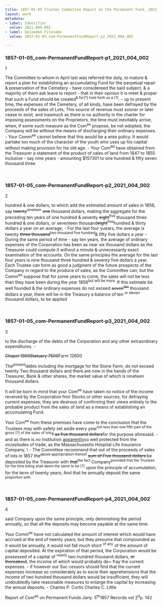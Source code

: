 ```yaml
---
title: 1857-01-05 Trustee Committee Report on the Permanent Fund, 2021.004.002
layout: work
metadata:
- label: Identifier
  value: 2021.004.002
- label: Uploaded Filename
  value: 1857-01-05_com-PermanentFundReport-p2_2021_004_002

---
```

<div class="pages">
<div id="page-1773753">
<h3><a name="page-1773753">1857-01-05_com-PermanentFundReport-p1_2021_004_002</a></h3>
<div class="page-content">
<p>1</p>
<p>The Committee to whom in April <span class='line-break'> </span>last was referred the duty, to mature &amp; report <span class='line-break'> </span>a plan for establishing an accumulating Fund <span class='line-break'> </span>for the perpetual repair &amp; preservation of the <span class='line-break'> </span>Cemetery - have considereed the said subject, <span class='line-break'> </span>&amp; a majority of them ask leave to report -<span class='line-break'> </span>that in their opinion it is meet &amp; proper that <span class='line-break'> </span>such a Fund should be created<sup>&amp; for[?] hold forth as a [?]</sup>. - up to <span class='line-break'> </span>present time, the expenses of the Cemetery, <span class='line-break'> </span>of all kinds, have been defrayed by the proceeds <span class='line-break'> </span>of the sales of Lots;  This  source of revenue <span class='line-break'> </span>must sooner or later cease to exist, and <span class='line-break'> </span>inasmuch as there is no authority in the <span class='line-break'> </span>charter for imposing assessments on the <span class='line-break'> </span>Proprietors, the time must inevitably arrive, <span class='line-break'> </span>when, if some such measure as the Com<sup>ee</sup><span class='line-break'> </span>propose, be not adopted, the Company will be <span class='line-break'> </span>without the means of discharging their ordinary <span class='line-break'> </span>expenses. - Your Comm<sup>ee</sup> cannot believe <span class='line-break'> </span>that this would be a wise policy.  It would <span class='line-break'> </span>partake too much of the character of the youth <span class='line-break'> </span>who uses up his capital without making pro<span class='line-break'></span>vision for his old age. - Your Com<sup>dd</sup> have <span class='line-break'> </span>obtained from the Treasurer a statement of the <span class='line-break'> </span>product of sales of land from 1847 to 1855<span class='line-break'> </span>inclusive - say nine years - amounting<span class='line-break'> </span><span class='depth3' depth='3' title='$157301'>$157301</span><span class='line-break'> </span>to one hundred &amp; fifty seven thousand three</p>
</div>
</div>
<br />
<div id="page-1773754">
<h3><a name="page-1773754">1857-01-05_com-PermanentFundReport-p2_2021_004_002</a></h3>
<div class="page-content">
<p>2</p>
<p>hundred &amp; one dollars, to which add the esti<span class='line-break'></span>mated amount of sales in 1856, say <del>twenty</del><sup>nineteen</sup><span class='line-break'> </span><del>one</del> thousand dollars, making the aggregate <span class='line-break'> </span>for the preceding ten years of one hundred &amp;<span class='line-break'> </span>seventy <del>eight</del><sup>five</sup> thousand three hundred &amp; one <span class='line-break'> </span>dollars, or seventeen thousand<del>eight</del><sup>five</sup>hundred <span class='line-break'> </span>&amp; thirty dollars a year on an average; -<span class='line-break'> </span>For the last four yuears, the average is twenty <span class='line-break'> </span><del>three thousand</del><sup>two thousand five hundred</sup>&amp; fifty five dollars a year -<span class='line-break'> </span>During the same period of time - say ten <span class='line-break'> </span>years, the average of ordinary expenses of the <span class='line-break'> </span>Corporation has been as near six thousand <span class='line-break'> </span>dollars as the Treasurer could compute it <span class='line-break'> </span>without a minute &amp; unnecessarily exact<span class='line-break'> </span>examination of the accounts.  On the same <span class='line-break'> </span>principles the average for the last four years <span class='line-break'> </span>is nine thousand three hundred &amp; seventy five <span class='line-break'> </span>dollars a year.  Each Trustee can form as <span class='line-break'> </span>good a judgment of the future prospects of the <span class='line-break'> </span>Company in regard to the produce of sales, <span class='line-break'> </span>as the Committee can;  but the Comm<sup>ee</sup><span class='line-break'> </span>suppose that for some years to come, the sales will <span class='line-break'> </span>not be less than they have been during the year <span class='line-break'> </span>1856<sup>but will be more.</sup>  If this estimate be well founded &amp; the <span class='line-break'> </span>ordinary expenses do not exceed <del>seven<sup>ten</sup></del> thousand <span class='line-break'> </span>dollars a year, there will be in the Treasury <span class='line-break'> </span>a balance of ten <sup>or eleven</sup> thousand dollars, to be applied<span class='line-break'> </span></p>
</div>
</div>
<br />
<div id="page-1773755">
<h3><a name="page-1773755">1857-01-05_com-PermanentFundReport-p3_2021_004_002</a></h3>
<div class="page-content">
<p>3</p>
<p>to the discharge of the debts of the Corporation and <span class='line-break'> </span>any other extraordinary expenditures. -</p>
<p><span class='depth3' depth='3' title='Chapel 1900Statuary 7500Farm 12600'><del>Chapel 1900</del><del>Statuary 7500</del>Farm 12600</span></p>
<p>The<sup>present</sup>debts including the mortgage for the <span class='line-break'> </span>Stone Farm, do not exceed twenty Two thousand dollars<span class='line-break'> </span>and there are now in the hands of the Treasurer, <span class='line-break'> </span>Bank &amp; other shares, the market value of which <span class='line-break'> </span>is nineteen thousand dollars.</p>
<p>It will be born in mind that your Com<sup>ee</sup><span class='line-break'> </span>have taken no notice of the income received by <span class='line-break'> </span>the Corporation fron Stocks or other sources, for defray<span class='line-break'></span>ing current expenses;  they are desirous of confirm<span class='line-break'></span>ing their views entirely to the probable product <span class='line-break'> </span>from the sales of land as a means of establishing <span class='line-break'> </span>an accumulating Fund.</p>
<p>Your Com<sup>ee</sup> from these premises have <span class='line-break'> </span>come to the conclusion that the Trustees may <span class='line-break'> </span>with safety set aside every year<sup>not less than one fifth part of the gross<span class='line-break'> </span>[?] of the sales of lots</sup><del>? as five thousand dollars</del>for the purpose aforesaid. -<span class='line-break'> </span>and as there is no Institution <u>apparently</u>so well <span class='line-break'> </span>protected from the vicissitudes of trade, as the <span class='line-break'> </span>Massachusestts Hospital Life Insurance Company, \<span class='line-break'> </span>-  The Committee recommend that out of the pro<span class='line-break'></span>ceeds of sales of lots in 1857 the<sup>above appropriation thereof  </sup> <del>sum of Five<span class='line-break'> </span>thousand dollars </del> be deposited by the Treasurer<span class='line-break'> </span>with <del>that</del><sup>the fact</sup> Company<sup>provided that the Trustees for the time<span class='line-break'> </span>being shall deem the same to be [?]</sup> upon the principle of ac<span class='line-break'></span>cumulation, for the term of twenty years;  And <span class='line-break'> </span>that he annually deposit the same <sup>proportion with </sup></p>
</div>
</div>
<br />
<div id="page-1773756">
<h3><a name="page-1773756">1857-01-05_com-PermanentFundReport-p4_2021_004_002</a></h3>
<div class="page-content">
<p>4</p>
<p>said Company upon the same principle, only de<span class='line-break'></span>minishing the period annually, so that all <span class='line-break'> </span>the deposits may become payable at the same <span class='line-break'> </span>time.</p>
<p>Your Comm<sup>ee</sup> have not calculated the<span class='line-break'> </span>amount of interest which would have accrued <span class='line-break'> </span>at the end of twenty years; but they presume <span class='line-break'> </span>that compounded as it would be annually, it <span class='line-break'> </span>would not fall much short <sup>of any</sup> of the amount of <span class='line-break'> </span>capital deposited.  At the expiration of that <span class='line-break'> </span>period, the Corporation would be possessed of a <span class='line-break'> </span>capital of <sup>nearly</sup> two hundred thousand dollars, <del>or there<span class='line-break'></span>about</del>, the income of which would probably de=<span class='line-break'> </span>fray the current expenses. - if however our Suc<span class='line-break'> </span>cessors should find that the current expenses<span class='line-break'> </span>increase so considerably as to excie their apprehen<span class='line-break'></span>sions that the income of two hundred thousand<span class='line-break'> </span>dollars would be insufficient, they will undoubt<span class='line-break'></span>edly take reasonable measures to enlarge the <span class='line-break'> </span>capital by increasing the annual deposits. -<span class='line-break'> </span>Charles P. Curtis<span class='line-break'> </span>Charles C. Little</p>
<p>Report of Com<sup>ee</sup> on  Permanent<span class='line-break'> </span>Funds Jany. 5<sup>th</sup>1857  <span class='line-break'> </span>Records  vol 2<sup>d</sup>p. 142</p>
</div>
</div>
<br />
</div>
